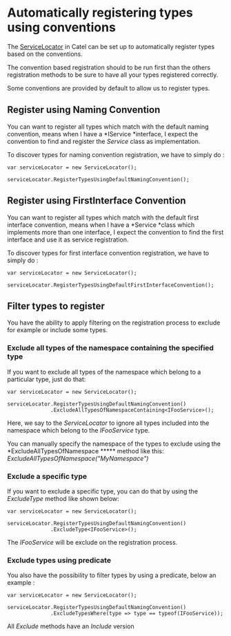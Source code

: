 # Automatically registering types using conventions

The [ServiceLocator](Introduction_to_the_ServiceLocator) in Catel can be set up to automatically register types based on the conventions.  

The convention based registration should to be run first than the others registration methods to be sure to have all your types registered correctly.

Some conventions are provided by default to allow us to register types.

## **Register using Naming Convention**

You can want to register all types which match with the default naming convention, means when I have a *IService *interface, I expect the convention to find and register the *Service* class as implementation.

To discover types for naming convention registration, we have to simply do :

```
var serviceLocator = new ServiceLocator();

serviceLocator.RegisterTypesUsingDefaultNamingConvention();
```

## **Register using FirstInterface Convention**

You can want to register all types which match with the default first interface convention, means when I have a *Service *class which implements more than one interface, I expect the convention to find the first interface and use it as service registration.

To discover types for first interface convention registration, we have to simply do :

```
var serviceLocator = new ServiceLocator();

serviceLocator.RegisterTypesUsingDefaultFirstInterfaceConvention();
```

## **Filter types to register**

You have the ability to apply filtering on the registration process to exclude for example or include some types.

### Exclude all types of the namespace containing the specified type

If you want to exclude all types of the namespace which belong to a particular type, just do that: 

```
var serviceLocator = new ServiceLocator();

serviceLocator.RegisterTypesUsingDefaultNamingConvention() 
              .ExcludeAllTypesOfNamespaceContaining<IFooService>();
```

Here, we say to the *ServiceLocator* to ignore all types included into the namespace which belong to the *IFooService* type.

You can manually specify the namespace of the types to exclude using the *ExcludeAllTypesOfNamespace ***** method like this: *ExcludeAllTypesOfNamespace("MyNamespace")*

### Exclude a specific type

If you want to exclude a specific type, you can do that by using the *ExcludeType* method like shown below:

```
var serviceLocator = new ServiceLocator();

serviceLocator.RegisterTypesUsingDefaultNamingConvention()
              .ExcludeType<IFooService>();
```

The *IFooService* will be exclude on the registration process.

### Exclude types using predicate

You also have the possibility to filter types by using a predicate, below an example :

```
var serviceLocator = new ServiceLocator();

serviceLocator.RegisterTypesUsingDefaultNamingConvention()
              .ExcludeTypesWhere(type => type == typeof(IFooService));
```

All *Exclude* methods have an *Include* version

 

 


